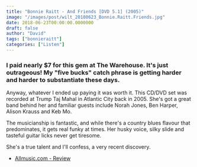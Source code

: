 ```yaml
---
title: "Bonnie Raitt - And Friends [DVD 5.1] (2005)"
image: "/images/post/wilt_20180623_Bonnie.Raitt.Friends.jpg"
date: 2018-06-23T00:00:00.0000000
draft: false
author: "David"
tags: ["bonnieraitt"]
categories: ["Listen"]
---
```

### I paid nearly $7 for this gem at The Warehouse. It's just outrageous! My "five bucks" catch phrase is getting harder and harder to substantiate these days.  
  
Anyway, whatever I ended up paying it was worth it. This CD/DVD set was recorded at Trump Taj Mahal in Atlantic City back in 2005. She's got a great band behind her and familiar guests include Norah Jones, Ben Harper, Alison Krauss and Keb Mo.  
  
The musicianship is fantastic, and while there's a country blues flavour that predominates, it gets real funky at times. Her husky voice, silky slide and tasteful guitar licks never get tiresome.  
  
She's a true talent and I'll confess, a very recent discovery.

-  [Allmusic.com - Review](https://www.allmusic.com/album/decades-rock-live-bonnie-raitt-and-friends-mw0000779176)